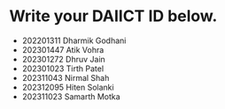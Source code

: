 # Write your DAIICT ID below.
- 202201311 Dharmik Godhani
- 202301447 Atik Vohra
- 202301272 Dhruv Jain
- 202301023 Tirth Patel
- 202311043 Nirmal Shah
- 202312095 Hiten Solanki
- 202311023 Samarth Motka
